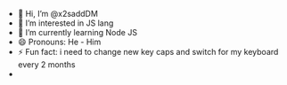- 👋 Hi, I’m @x2saddDM
- 👀 I’m interested in JS lang
- 🌱 I’m currently learning Node JS
- 😄 Pronouns: He - Him
- ⚡ Fun fact: i need to change new key caps and switch for my keyboard every 2 months
- 

<!---
x2saddDM/x2saddDM is a ✨ special ✨ repository because its `README.md` (this file) appears on your GitHub profile.
You can click the Preview link to take a look at your changes.
--->
